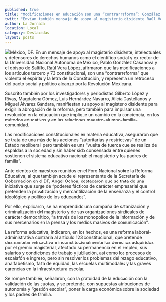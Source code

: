 ```yaml
---
published: true
title: "Modificaciones en educación son una “contrarreforma”: González Casanova"
twitt: "Envían también mensaje de apoyo al magisterio disidente Raúl Vera, Gilberto López y Rivas, Magdalena Gómez, Luis Hernández Navarro, Alicia Castellanos y Miguel Álvarez Gándara"
author: La Jornada
location: Local
category: Destacadas
layout: posts
---
```


![](http://i.imgur.com/2stePygm.jpg)México, DF. En un mensaje de apoyo al magisterio disidente, intelectuales y defensores de derechos humanos como el científico social y ex rector de la Universidad Nacional Autónoma de México, Pablo González Casanova y el obispo de Saltillo, Raúl Vera López, afirmaron que las modificaciones a los artículos tercero y 73 constitucional, son una “contrarreforma” que violenta el espíritu y la letra de la Constitución, y representa un retroceso del pacto social y político alcanzó por la Revolución Mexicana.

Suscrito también por los investigadores y periodistas Gilberto López y Rivas, Magdalena Gómez, Luis Hernández Navarro, Alicia Castellanos y Miguel Álvarez Gándara, manifiestan su apoyo al magisterio disidente para exigir la abrogación de la reforma, pero también para impulsar una revolución en la educación que implique un cambio en la conciencia, en los métodos educativos y en las relaciones maestro-alumno-familia-comunidad.

Las modificaciones constitucionales en materia educativa, aseguraron que se trata de una más de las acciones “autoritarias y restrictivas” de un Estado neoliberal, pero también es una “vuelta de tuerca que se realiza de espaldas a la sociedad y sin haber sido consensada entre quienes sostienen el sistema educativo nacional: el magisterio y los padres de familia”.

Ante cientos de maestros reunidos en el Foro Nacional sobre la Reforma Educativa, al que también acude el representante de la Secretaría de Gobernación en el DF, Ángel Ochoa, destacaron que se trata de una iniciativa que surge de “poderes fácticos de carácter empresarial que pretenden la privatización y mercantilización de la enseñanza y el control ideológico y político de los educandos”.

Por ello, explicaron, se ha emprendido una campaña de satanización y criminalización del magisterio y de sus organizaciones sindicales de carácter democrático, “a través de los monopolios de la información y de sus mercenarios en la prensa y los medios masivos de comunicación”.

La reforma educativa, indicaron, en los hechos, es una reforma laboral-administrativa contraria al artículo 123 constitucional, que pretende desmantelar retroactiva e inconstitucionalmente los derechos adquiridos por el gremio magisterial, afectado su permanencia en el empleo, sus salarios y condiciones de trabajo y jubilación, así como los procesos de escalafón e ingreso, pero sin resolver los problemas del rezago educativo, analfabetismo, falta de equidad, las escuelas multimodales y las graves carencias en la infraestructura escolar.

Se rompe también, señalaron, con la gratuidad de la educación con la validación de las cuotas, y se pretende, con supuestas atribuciones de autonomía y “gestión escolar”, poner la carga económica sobre la sociedad y los padres de familia.
